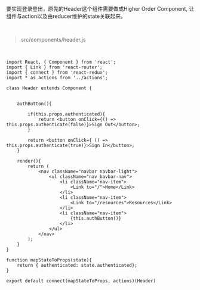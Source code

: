 要实现登录登出，原先的Header这个组件需要做成Higher Order Component, 让组件与action以及由reducer维护的state关联起来。

<br>

> src/components/header.js

<br>

	import React, { Component } from 'react';
	import { Link } from 'react-router';
	import { connect } from 'react-redux';
	import * as actions from '../actions';
	
	class Header extends Component {
	    
	    
	    authButton(){
	        
	        if(this.props.authenticated){
	            return <button onClick={() => this.props.authenticate(false)}>Sign Out</button>;
	        }
	        
	        return <button onClick={ () => this.props.authenticate(true)}>Sign In</button>;
	    }
	    
	    render(){
	        return (
	            <nav className="navbar navbar-light">
	                <ul className="nav bavbar-nav">
	                    <li className="nav-item">
	                        <Link to="/">Home</Link>
	                    </li>
	                    <li className="nav-item">
	                        <Link to="/resources">Resources</Link>
	                    </li>
	                    <li className="nav-item">
	                        {this.authButton()}
	                    </li>            
	                </ul>
	            </nav>
	        );
	    }
	}
	
	function mapStateToProps(state){
	    return { authenticated: state.authenticated};
	}
	
	export default connect(mapStateToProps, actions)(Header)

<br>


